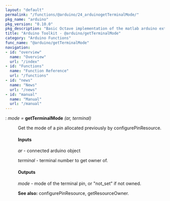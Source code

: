 ```yaml
---
layout: "default"
permalink: "/functions/@arduino/24_arduinogetTerminalMode/"
pkg_name: "arduino"
pkg_version: "0.10.0"
pkg_description: "Basic Octave implementation of the matlab arduino extension,  allowing communication to a programmed arduino board to control its  hardware."
title: "Arduino Toolkit - @arduino/getTerminalMode"
category: "Arduino Functions"
func_name: "@arduino/getTerminalMode"
navigation:
- id: "overview"
  name: "Overview"
  url: "/index"
- id: "Functions"
  name: "Function Reference"
  url: "/functions"
- id: "news"
  name: "News"
  url: "/news"
- id: "manual"
  name: "Manual"
  url: "/manual"
---
```

<dl class="def">
<dt id="index-getTerminalMode"><span class="category">: </span><span><em><var>mode</var> =</em> <strong>getTerminalMode</strong> <em>(<var>ar</var>, <var>terminal</var>)</em><a href='#index-getTerminalMode' class='copiable-anchor'></a></span></dt>
<dd><p>Get the mode of a pin allocated previously by configurePinResource.
</p>
<span id="Inputs"></span><h4 class="subsubheading">Inputs</h4>
<p><var>ar</var> - connected arduino object
</p>
<p><var>terminal</var> - terminal number to get owner of.
</p>
<span id="Outputs"></span><h4 class="subsubheading">Outputs</h4>
<p><var>mode</var> - mode of the terminal pin, or &quot;not_set&quot; if not owned.
</p>

<p><strong>See also:</strong> configurePinResource, getResourceOwner.
 </p></dd></dl>